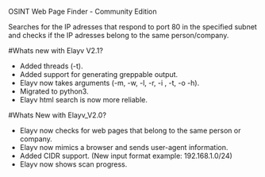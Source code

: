OSINT Web Page Finder - Community Edition

Searches for the IP adresses that respond to port 80 in the specified subnet 
and checks if the IP adresses belong to the same person/company.


#Whats new with Elayv V2.1?

- Added threads (-t).
- Added support for generating greppable output.
- Elayv now takes arguments (-m, -w, -l, -r, -i , -t, -o -h).
- Migrated to python3.
- Elayv html search is now more reliable.


#Whats New with Elayv_V2.0?

- Elayv now checks for web pages that belong to the same person or company.
- Elayv now mimics a browser and sends user-agent information.
- Added CIDR support. (New input format example: 192.168.1.0/24)
- Elayv now shows scan progress.
